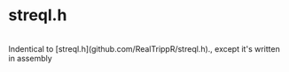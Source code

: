 # streql.h
<BR>
Indentical to [streql.h](github.com/RealTrippR/streql.h)., except it's written in assembly

